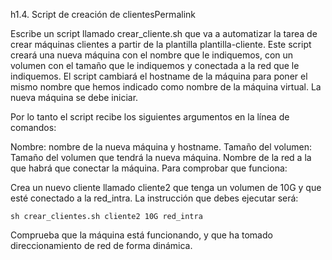 h1.4. Script de creación de clientesPermalink

Escribe un script llamado crear_cliente.sh que va a automatizar la tarea de crear máquinas clientes a partir de la plantilla plantilla-cliente. Este script creará una nueva máquina con el nombre que le indiquemos, con un volumen con el tamaño que le indiquemos y conectada a la red que le indiquemos. El script cambiará el hostname de la máquina para poner el mismo nombre que hemos indicado como nombre de la máquina virtual. La nueva máquina se debe iniciar.

Por lo tanto el script recibe los siguientes argumentos en la línea de comandos:

Nombre: nombre de la nueva máquina y hostname.
Tamaño del volumen: Tamaño del volumen que tendrá la nueva máquina.
Nombre de la red a la que habrá que conectar la máquina.
Para comprobar que funciona:

Crea un nuevo cliente llamado cliente2 que tenga un volumen de 10G y que esté conectado a la red_intra. La instrucción que debes ejecutar será:
```
sh crear_clientes.sh cliente2 10G red_intra
```
Comprueba que la máquina está funcionando, y que ha tomado direccionamiento de red de forma dinámica.
